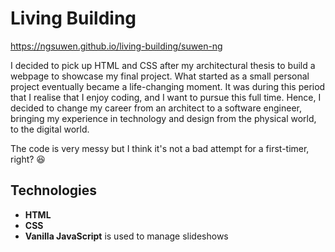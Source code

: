 # Living Building
https://ngsuwen.github.io/living-building/suwen-ng

I decided to pick up HTML and CSS after my architectural thesis to build a webpage to showcase my final project. What started as a small personal project eventually became a life-changing moment. It was during this period that I realise that I enjoy coding, and I want to pursue this full time. Hence, I decided to change my career from an architect to a software engineer, bringing my experience in technology and design from the physical world, to the digital world.

The code is very messy but I think it's not a bad attempt for a first-timer, right? :satisfied:

## Technologies
* **HTML**
* **CSS**
* **Vanilla JavaScript** is used to manage slideshows
